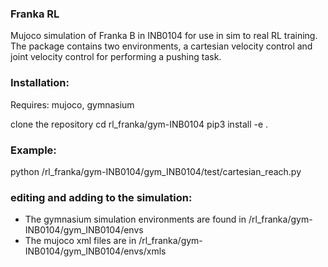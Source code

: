 ### Franka RL
Mujoco simulation of Franka B in INB0104 for use in sim to real RL training. The package contains two environments, a cartesian velocity control and joint velocity control for performing a pushing task.

### Installation:

Requires: mujoco, gymnasium

clone the repository
cd rl_franka/gym-INB0104
pip3 install -e .

### Example:
python /rl_franka/gym-INB0104/gym_INB0104/test/cartesian_reach.py

### editing and adding to the simulation:
- The gymnasium simulation environments are found in /rl_franka/gym-INB0104/gym_INB0104/envs
- The mujoco xml files are in /rl_franka/gym-INB0104/gym_INB0104/envs/xmls


